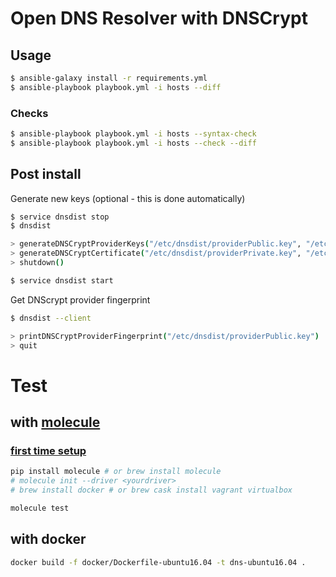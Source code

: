 # Open DNS Resolver with DNSCrypt

## Usage

```sh
$ ansible-galaxy install -r requirements.yml
$ ansible-playbook playbook.yml -i hosts --diff
```

### Checks
```sh
$ ansible-playbook playbook.yml -i hosts --syntax-check
$ ansible-playbook playbook.yml -i hosts --check --diff
```

## Post install

Generate new keys (optional - this is done automatically)

```sh
$ service dnsdist stop
$ dnsdist

> generateDNSCryptProviderKeys("/etc/dnsdist/providerPublic.key", "/etc/dnsdist/providerPrivate.key")
> generateDNSCryptCertificate("/etc/dnsdist/providerPrivate.key", "/etc/dnsdist/resolver.cert.0", "/etc/dnsdist/resolver.key.0", 0, os.time(), os.time()+(365*86400))
> shutdown()

$ service dnsdist start
```

Get DNScrypt provider fingerprint

```sh
$ dnsdist --client

> printDNSCryptProviderFingerprint("/etc/dnsdist/providerPublic.key")
> quit
```

# Test

## with [molecule](https://molecule.readthedocs.io/)

### [first time setup](https://molecule.readthedocs.io/en/master/usage.html)

```sh
pip install molecule # or brew install molecule
# molecule init --driver <yourdriver>
# brew install docker # or brew cask install vagrant virtualbox
```

```sh
molecule test
```

## with docker

```sh
docker build -f docker/Dockerfile-ubuntu16.04 -t dns-ubuntu16.04 .
```
